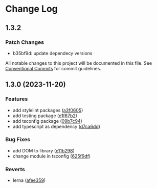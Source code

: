 # Change Log

## 1.3.2

### Patch Changes

- b35bf9d: update dependecy versions

All notable changes to this project will be documented in this file. See
[Conventional Commits](https://conventionalcommits.org) for commit guidelines.

## 1.3.0 (2023-11-20)

### Features

- add stylelint packages
  ([a3f0605](https://github.com/mauroreisvieira/harmonix-hub/commit/a3f06054e96476a46eaea6b60951e9d29b2a5b7c))
- add testing package
  ([e1f67b2](https://github.com/mauroreisvieira/harmonix-hub/commit/e1f67b2ef8ac9c94acbedb0455f234ebd984ca86))
- add tsconfig package
  ([09b7c94](https://github.com/mauroreisvieira/harmonix-hub/commit/09b7c944cd15dd83f7a1c2cab0154832878cbecc))
- add typescript as dependency
  ([d7ca6dd](https://github.com/mauroreisvieira/harmonix-hub/commit/d7ca6dd3e0111949e74f0b03047149914568f95a))

### Bug Fixes

- add DOM to library
  ([e11b298](https://github.com/mauroreisvieira/harmonix-hub/commit/e11b298b7eb5d4f664284211b3884688e404c629))
- change module in tsconfig
  ([625f9df](https://github.com/mauroreisvieira/harmonix-hub/commit/625f9dfd48519fbbf70cbb2c3b388773e488920b))

### Reverts

- lerna
  ([afee359](https://github.com/mauroreisvieira/harmonix-hub/commit/afee3594d1c9d8d0b2e77f3d1addba342fd360e1))
